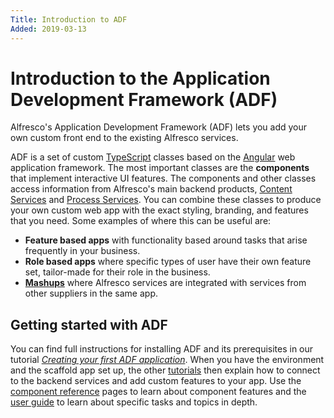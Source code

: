 ```yaml
---
Title: Introduction to ADF
Added: 2019-03-13
---
```


# Introduction to the Application Development Framework (ADF)

Alfresco's Application Development Framework (ADF) lets you add your own custom front end to the existing Alfresco services.

ADF is a set of custom [TypeScript](https://www.typescriptlang.org/) classes based on
the [Angular](https://angular.io/) web application framework. The most important classes
are the **components** that implement interactive UI features. 
The components and other classes access information from Alfresco's main backend products,
[Content Services](https://www.alfresco.com/platform/content-services-ecm) and
[Process Services](https://www.alfresco.com/platform/process-services-bpm).
You can combine these classes to produce your own custom web app with the exact styling,
branding, and features that you need. Some examples of where this can be useful are:

-   **Feature based apps** with functionality based around tasks that arise frequently
    in your business.
-   **Role based apps** where specific types of user have their own feature set, tailor-made
    for their role in the business.
-   [**Mashups**](https://whatis.techtarget.com/definition/mash-up) where Alfresco services
    are integrated with services from other suppliers in the same app.

## Getting started with ADF

You can find full instructions for installing ADF and its prerequisites in our
tutorial
[*Creating your first ADF application*](../tutorials/creating-your-first-adf-application.md).
When you have the environment and the scaffold app set up, the other
[tutorials](../tutorials/README.md) then explain how to connect to the backend services
and add custom features to your app. Use the [component reference](../README.md) pages
to learn about component features and the [user guide](../user-guide/README.md)
to learn about specific tasks and topics in depth.
